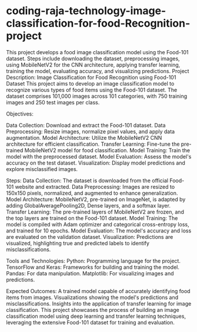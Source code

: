 # coding-raja-technology-image-classification-for-food-Recognition-project
This project develops a food image classification model using the Food-101 dataset. Steps include downloading the dataset, preprocessing images, using MobileNetV2 for the CNN architecture, applying transfer learning, training the model, evaluating accuracy, and visualizing predictions.
Project Description: Image Classification for Food Recognition using Food-101 Dataset
This project aims to develop an image classification model to recognize various types of food items using the Food-101 dataset. The dataset comprises 101,000 images across 101 categories, with 750 training images and 250 test images per class.

Objectives:

Data Collection: Download and extract the Food-101 dataset.
Data Preprocessing: Resize images, normalize pixel values, and apply data augmentation.
Model Architecture: Utilize the MobileNetV2 CNN architecture for efficient classification.
Transfer Learning: Fine-tune the pre-trained MobileNetV2 model for food classification.
Model Training: Train the model with the preprocessed dataset.
Model Evaluation: Assess the model's accuracy on the test dataset.
Visualization: Display model predictions and explore misclassified images.

Steps:
Data Collection: The dataset is downloaded from the official Food-101 website and extracted.
Data Preprocessing: Images are resized to 150x150 pixels, normalized, and augmented to enhance generalization.
Model Architecture: MobileNetV2, pre-trained on ImageNet, is adapted by adding GlobalAveragePooling2D, Dense layers, and a softmax layer.
Transfer Learning: The pre-trained layers of MobileNetV2 are frozen, and the top layers are trained on the Food-101 dataset.
Model Training: The model is compiled with Adam optimizer and categorical cross-entropy loss, and trained for 10 epochs.
Model Evaluation: The model's accuracy and loss are evaluated on the validation dataset.
Visualization: Predictions are visualized, highlighting true and predicted labels to identify misclassifications.

Tools and Technologies:
Python: Programming language for the project.
TensorFlow and Keras: Frameworks for building and training the model.
Pandas: For data manipulation.
Matplotlib: For visualizing images and predictions.

Expected Outcomes:
A trained model capable of accurately identifying food items from images.
Visualizations showing the model's predictions and misclassifications.
Insights into the application of transfer learning for image classification.
This project showcases the process of building an image classification model using deep learning and transfer learning techniques, leveraging the extensive Food-101 dataset for training and evaluation.
